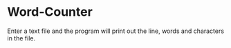 Word-Counter
============

Enter a text file and the program will print out the line, words and characters in the file. 
